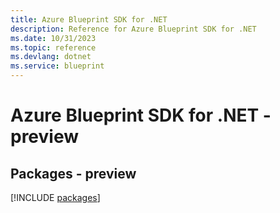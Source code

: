 ```yaml
---
title: Azure Blueprint SDK for .NET
description: Reference for Azure Blueprint SDK for .NET
ms.date: 10/31/2023
ms.topic: reference
ms.devlang: dotnet
ms.service: blueprint
---
```

# Azure Blueprint SDK for .NET - preview
## Packages - preview
[!INCLUDE [packages](blueprint-index.md)]